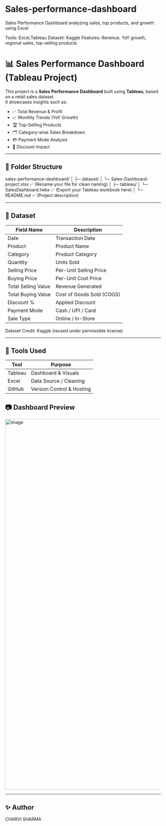 # Sales-performance-dashboard
Sales Performance Dashboard analyzing  sales, top products, and  growth using Excel

Tools: Excel,Tableau
Dataset: Kaggle 
Features: Revenue, YoY growth, regional sales, top-selling products
# 📊 Sales Performance Dashboard (Tableau Project)

This project is a **Sales Performance Dashboard** built using **Tableau**, based on a retail sales dataset.  
It showcases insights such as:

- ✅ Total Revenue & Profit
- 📈 Monthly Trends (YoY Growth)
- 🏆 Top-Selling Products
- 🗂 Category-wise Sales Breakdown
- 💳 Payment Mode Analysis
- 🎯 Discount Impact

---

## 📂 Folder Structure
sales-performance-dashboard/
│
├─ dataset/
│    └─ Sales-Dashboard-project.xlsx   ✅ (Rename your file for clean naming)
│
├─ tableau/
│    └─ SalesDashboard.twbx            ✅ (Export your Tableau workbook here)
│
└─ README.md                          ✅ (Project description)

---

## 📁 Dataset

| Field Name          | Description                |
|--------------------|-----------------------------|
| Date               | Transaction Date           |
| Product            | Product Name               |
| Category           | Product Category           |
| Quantity           | Units Sold                 |
| Selling Price      | Per-Unit Selling Price     |
| Buying Price       | Per-Unit Cost Price        |
| Total Selling Value| Revenue Generated          |
| Total Buying Value | Cost of Goods Sold (COGS)  |
| Discount %         | Applied Discount           |
| Payment Mode       | Cash / UPI / Card          |
| Sale Type          | Online / In-Store          |

Dataset Credit: Kaggle (reused under permissible license)

---

## 📌 Tools Used

| Tool     | Purpose                 |
|----------|--------------------------|
| Tableau  | Dashboard & Visuals     |
| Excel    | Data Source / Cleaning  |
| GitHub   | Version Control & Hosting|





## 📷 Dashboard Preview 

<img width="1499" height="1199" alt="image" src="https://github.com/user-attachments/assets/9849d0ca-ab54-4a70-beee-8243ebcc9f55" />


---

## ✨ Author

CHARVI SHARMA



